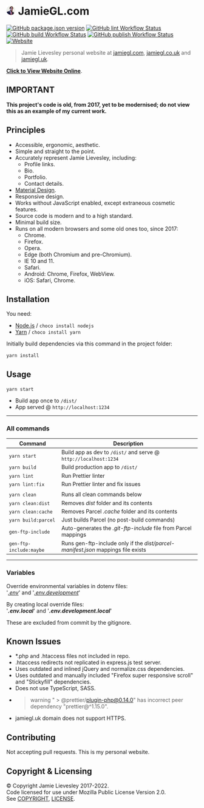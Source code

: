 ﻿# ![Logo](src/img/logo_circle_24.png) JamieGL.com

[![GitHub package.json version](https://img.shields.io/github/package-json/v/jamiegluk/jamiegl?color=blue)](https://github.com/jamiegluk/jamiegl/releases)
[![GitHub lint Workflow Status](https://img.shields.io/github/workflow/status/jamiegluk/jamiegl/Lint?label=lint)](https://github.com/jamiegluk/jamiegl/actions?query=workflow%3A%22Lint%22)
[![GitHub build Workflow Status](https://img.shields.io/github/workflow/status/jamiegluk/jamiegl/Build?label=build)](https://github.com/jamiegluk/jamiegl/actions?query=workflow%3A%22Build%22)
[![GitHub publish Workflow Status](https://img.shields.io/github/workflow/status/jamiegluk/jamiegl/Publish?label=publish)](https://github.com/jamiegluk/jamiegl/actions?query=workflow%3A%22Publish%22)
[![Website](https://img.shields.io/website?url=https%3A%2F%2Fjamiegl.com)](https://jamiegl.com)

> Jamie Lievesley personal website at [jamiegl.com](https://jamiegl.com), [jamiegl.co.uk](https://jamiegl.co.uk) and [jamiegl.uk](http://jamiegl.uk).

**[Click to View Website Online](https://jamiegl.com)**.

## IMPORTANT

**This project's code is old, from 2017, yet to be modernised; do not view this as an example of my current work.**

## Principles

- Accessible, ergonomic, aesthetic.
- Simple and straight to the point.
- Accurately represent Jamie Lievesley, including:
  - Profile links.
  - Bio.
  - Portfolio.
  - Contact details.
- [Material Design](https://material.io/).
- Responsive design.
- Works without JavaScript enabled, except extraneous cosmetic features.
- Source code is modern and to a high standard.
- Minimal build size.
- Runs on all modern browsers and some old ones too, since 2017:
  - Chrome.
  - Firefox.
  - Opera.
  - Edge (both Chromium and pre-Chromium).
  - IE 10 and 11.
  - Safari.
  - Android: Chrome, Firefox, WebView.
  - iOS: Safari, Chrome.

## Installation

You need:

- [Node.js](https://nodejs.org) / `choco install nodejs`
- [Yarn](https://yarnpkg.com/) / `choco install yarn`

Initially build dependencies via this command in the project folder:

```
yarn install
```

## Usage

`yarn start`

- Build app once to `/dist/`
- App served @ `http://localhost:1234`

---

### All commands

| Command                 | Description                                                                       |
| ----------------------- | --------------------------------------------------------------------------------- |
| `yarn start`            | Build app as dev to `/dist/` and serve @ `http://localhost:1234`                  |
| `yarn build`            | Build production app to `/dist/`                                                  |
| `yarn lint`             | Run Prettier linter                                                               |
| `yarn lint:fix`         | Run Prettier linter and fix issues                                                |
|                         |
| `yarn clean`            | Runs all clean commands below                                                     |
| `yarn clean:dist`       | Removes _dist_ folder and its contents                                            |
| `yarn clean:cache`      | Removes Parcel _.cache_ folder and its contents                                   |
| `yarn build:parcel`     | Just builds Parcel (no post-build commands)                                       |
| `gen-ftp-include`       | Auto-generates the _.git-ftp-include_ file from Parcel mappings                   |
| `gen-ftp-include:maybe` | Runs gen-ftp-include only if the _dist/parcel-manifest.json_ mappings file exists |

---

### Variables

Override environmental variables in dotenv files:  
'_[.env](.env)_' and '_[.env.development](.env.development)_'

By creating local override files:  
'**_.env.local_**' and '**_.env.development.local_**'

These are excluded from commit by the gitignore.

## Known Issues

- \*.php and .htaccess files not included in repo.
- .htaccess redirects not replicated in express.js test server.
- Uses outdated and inlined jQuery and normalize.css dependencies.
- Uses outdated and manually included "Firefox super responsive scroll" and "Stickyfill" dependencies.
- Does not use TypeScript, SASS.
- > warning " > @prettier/plugin-php@0.14.0" has incorrect peer dependency "prettier@^1.15.0".
- jamiegl.uk domain does not support HTTPS.

## Contributing

Not accepting pull requests. This is my personal website.

## Copyright & Licensing

© Copyright Jamie Lievesley 2017-2022.  
Code licensed for use under Mozilla Public License Version 2.0.  
See [COPYRIGHT](COPYRIGHT.md), [LICENSE](LICENSE).
